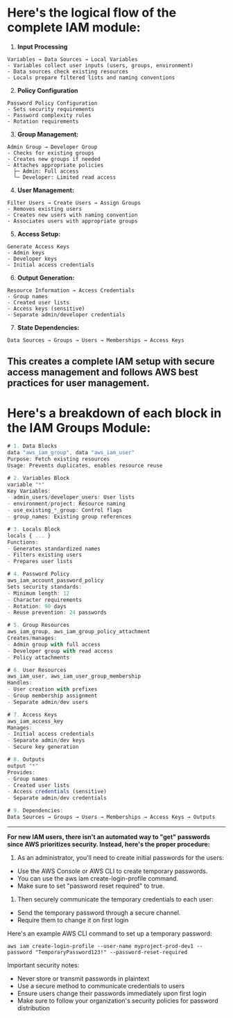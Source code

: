 
# Here's the logical flow of the complete IAM module:

1. **Input Processing**

```hcl
Variables → Data Sources → Local Variables
- Variables collect user inputs (users, groups, environment)
- Data sources check existing resources
- Locals prepare filtered lists and naming conventions
```

2. **Policy Configuration**

```hcl
Password Policy Configuration
- Sets security requirements
- Password complexity rules
- Rotation requirements
```

3. **Group Management:**

```hcl
Admin Group → Developer Group
- Checks for existing groups
- Creates new groups if needed
- Attaches appropriate policies
  ├─ Admin: Full access
  └─ Developer: Limited read access
```

4. **User Management:**

```hcl
Filter Users → Create Users → Assign Groups
- Removes existing users
- Creates new users with naming convention
- Associates users with appropriate groups
```

5. **Access Setup:**

```hcl
Generate Access Keys
- Admin keys
- Developer keys
- Initial access credentials
```

6. **Output Generation:**

```hcl
Resource Information → Access Credentials
- Group names
- Created user lists
- Access keys (sensitive)
- Separate admin/developer credentials
```

7. **State Dependencies:**

```hcl
Data Sources → Groups → Users → Memberships → Access Keys
```

This creates a complete IAM setup with secure access management and follows AWS best practices for user management.
---

# **Here's a breakdown of each block in the IAM Groups Module:**

```jsx
# 1. Data Blocks
data "aws_iam_group", data "aws_iam_user"
Purpose: Fetch existing resources
Usage: Prevents duplicates, enables resource reuse

# 2. Variables Block
variable "*"
Key Variables:
- admin_users/developer_users: User lists
- environment/project: Resource naming
- use_existing_*_group: Control flags
- group_names: Existing group references

# 3. Locals Block
locals { ... }
Functions:
- Generates standardized names
- Filters existing users
- Prepares user lists

# 4. Password Policy
aws_iam_account_password_policy
Sets security standards:
- Minimum length: 12
- Character requirements
- Rotation: 90 days
- Reuse prevention: 24 passwords

# 5. Group Resources
aws_iam_group, aws_iam_group_policy_attachment
Creates/manages:
- Admin group with full access
- Developer group with read access
- Policy attachments

# 6. User Resources
aws_iam_user, aws_iam_user_group_membership
Handles:
- User creation with prefixes
- Group membership assignment
- Separate admin/dev users

# 7. Access Keys
aws_iam_access_key
Manages:
- Initial access credentials
- Separate admin/dev keys
- Secure key generation

# 8. Outputs
output "*"
Provides:
- Group names
- Created user lists
- Access credentials (sensitive)
- Separate admin/dev credentials

# 9. Dependencies:
Data Sources → Groups → Users → Memberships → Access Keys → Outputs
```
---
**For new IAM users, there isn't an automated way to "get" passwords since AWS prioritizes security. Instead, here's the proper procedure:**

1. As an administrator, you'll need to create initial passwords for the users:
- Use the AWS Console or AWS CLI to create temporary passwords.
- You can use the aws iam create-login-profile command.
- Make sure to set "password reset required" to true.
1. Then securely communicate the temporary credentials to each user:
- Send the temporary password through a secure channel.
- Require them to change it on first login

Here's an example AWS CLI command to set up a temporary password:

```hcl
aws iam create-login-profile --user-name myproject-prod-dev1 --password "TemporaryPassword123!" --password-reset-required
```

Important security notes:

- Never store or transmit passwords in plaintext
- Use a secure method to communicate credentials to users
- Ensure users change their passwords immediately upon first login
- Make sure to follow your organization's security policies for password distribution
